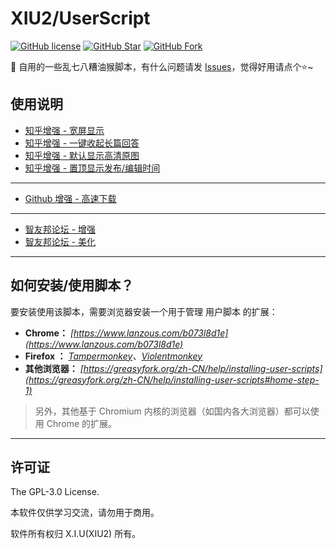# XIU2/UserScript

[![GitHub license](https://img.shields.io/github/license/XIU2/UserScript.svg?style=flat-square&color=4285dd)](https://github.com/XIU2/UserScript/blob/master/LICENSE)
[![GitHub Star](https://img.shields.io/github/stars/XIU2/UserScript.svg?style=flat-square&label=Star&color=4285dd)](https://github.com/XIU2/UserScript/stargazers)
[![GitHub Fork](https://img.shields.io/github/forks/XIU2/UserScript.svg?style=flat-square&label=Fork&color=4285dd)](https://github.com/XIU2/UserScript/network/members)

🔨 自用的一些乱七八糟油猴脚本，有什么问题请发 [Issues](https://github.com/XIU2/UserScript/issues/new/choose)，觉得好用请点个⭐~

## 使用说明

* [知乎增强 - 宽屏显示](https://greasyfork.org/scripts/412212)  
* [知乎增强 - 一键收起长篇回答](https://greasyfork.org/scripts/412205)  
* [知乎增强 - 默认显示高清原图](https://greasyfork.org/scripts/412217)  
* [知乎增强 - 置顶显示发布/编辑时间](https://greasyfork.org/scripts/412216)  
****
* [Github 增强 - 高速下载](https://greasyfork.org/scripts/412245)  
****
* [智友邦论坛 - 增强](https://greasyfork.org/scripts/412362)  
* [智友邦论坛 - 美化](https://greasyfork.org/scripts/412361)  

****

## 如何安装/使用脚本？

要安装使用该脚本，需要浏览器安装一个用于管理 用户脚本 的扩展：  
- **Chrome：** *[https://www.lanzous.com/b073l8d1e](https://www.lanzous.com/b073l8d1e)*  
- **Firefox  ：** *[Tampermonkey](https://addons.mozilla.org/firefox/addon/tampermonkey/)、[Violentmonkey](https://addons.mozilla.org/firefox/addon/violentmonkey/)*  
- **其他浏览器：** *[https://greasyfork.org/zh-CN/help/installing-user-scripts](https://greasyfork.org/zh-CN/help/installing-user-scripts#home-step-1)*  

> 另外，其他基于 Chromium 内核的浏览器（如国内各大浏览器）都可以使用 Chrome 的扩展。  

****

## 许可证

The GPL-3.0 License.

本软件仅供学习交流，请勿用于商用。  

软件所有权归 X.I.U(XIU2) 所有。  